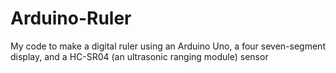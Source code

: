 # Arduino-Ruler
My code to make a digital ruler using an Arduino Uno, a four seven-segment display, and a HC-SR04 (an ultrasonic ranging module) sensor

